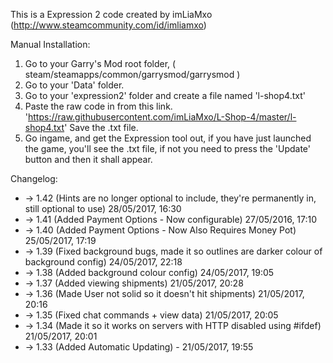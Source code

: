 This is a Expression 2 code created by imLiaMxo (http://www.steamcommunity.com/id/imliamxo)

Manual Installation:

1. Go to your Garry's Mod root folder, ( steam/steamapps/common/garrysmod/garrysmod )
2. Go to your 'Data' folder.
3. Go to your 'expression2' folder and create a file named 'l-shop4.txt'
4. Paste the raw code in from this link. 'https://raw.githubusercontent.com/imLiaMxo/L-Shop-4/master/l-shop4.txt'
 Save the .txt file.
5. Go ingame, and get the Expression tool out, if you have just launched the game, you'll see the .txt file, if not you need to press the  'Update' button and then it shall appear.

Changelog:
* -> 1.42 (Hints are no longer optional to include, they're permanently in, still optional to use) 28/05/2017, 16:30
* -> 1.41 (Added Payment Options - Now configurable) 27/05/2016, 17:10
* -> 1.40 (Added Payment Options - Now Also Requires Money Pot) 25/05/2017, 17:19
* -> 1.39 (Fixed background bugs, made it so outlines are darker colour of background config) 24/05/2017, 22:18
* -> 1.38 (Added background colour config) 24/05/2017, 19:05
* -> 1.37 (Added viewing shipments) 21/05/2017, 20:28
* -> 1.36 (Made User not solid so it doesn't hit shipments) 21/05/2017, 20:16
* -> 1.35 (Fixed chat commands + view data) 21/05/2017, 20:05
* -> 1.34 (Made it so it works on servers with HTTP disabled using #ifdef)  21/05/2017, 20:01
* -> 1.33 (Added Automatic Updating) - 21/05/2017, 19:55
